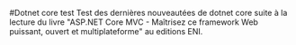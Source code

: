 #Dotnet core test
Test des dernières nouveautées de dotnet core suite à la lecture du livre "ASP.NET Core MVC - Maîtrisez ce framework Web puissant, ouvert et multiplateforme" au editions ENI.



<!span asp-validation-for="NbCharMax" class="text-danger"></!span>